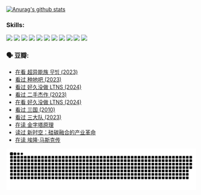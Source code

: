
[![Anurag's github stats](https://github-readme-stats.vercel.app/api?username=w940853815)](https://github.com/anuraghazra/github-readme-stats)

### Skills:

<code><img height="32" src="https://cdn.jsdelivr.net/npm/simple-icons@v5/icons/python.svg"></code>
<code><img height="32" src="https://cdn.jsdelivr.net/npm/simple-icons@v5/icons/javascript.svg"></code>
<code><img height="32" src="https://cdn.jsdelivr.net/npm/simple-icons@v5/icons/django.svg"></code>
<code><img height="32" src="https://cdn.jsdelivr.net/npm/simple-icons@v5/icons/flask.svg"></code>
<code><img height="32" src="https://cdn.jsdelivr.net/npm/simple-icons@v5/icons/vuetify.svg"></code>
<code><img height="32" src="https://cdn.jsdelivr.net/npm/simple-icons@v5/icons/git.svg"></code>
<code><img height="32" src="https://cdn.jsdelivr.net/npm/simple-icons@v5/icons/docker.svg"></code>
<code><img height="32" src="https://cdn.jsdelivr.net/npm/simple-icons@v5/icons/postgresql.svg"></code>
<code><img height="32" src="https://cdn.jsdelivr.net/npm/simple-icons@v5/icons/elasticsearch.svg"></code>
<code><img height="32" src="https://cdn.jsdelivr.net/npm/simple-icons@v5/icons/macos.svg"></code>
<code><img height="32" src="https://cdn.jsdelivr.net/npm/simple-icons@v5/icons/linux.svg"></code>

### 🗣 豆瓣:

<!-- DOUBAN-ACTIVITIES:START -->
- [在看 超异能族 무빙‎ (2023)](https://www.douban.com/people/136069238/status/4527291077/?_i=08380717)
- [看过 种地吧‎ (2023)](https://www.douban.com/people/136069238/status/4527289637/?_i=08380717)
- [看过 好久没做 LTNS‎ (2024)](https://www.douban.com/people/136069238/status/4527289515/?_i=08380717)
- [看过 二手杰作‎ (2023)](https://www.douban.com/people/136069238/status/4522502716/?_i=08380717)
- [在看 好久没做 LTNS‎ (2024)](https://www.douban.com/people/136069238/status/4521969883/?_i=08380717)
- [看过 三国‎ (2010)](https://www.douban.com/people/136069238/status/4521634661/?_i=08380717)
- [看过 三大队‎ (2023)](https://www.douban.com/people/136069238/status/4510323325/?_i=08380717)
- [在读 金字塔原理](https://www.douban.com/people/136069238/status/4507497587/?_i=08380717)
- [读过 新时空：硅碳融合的产业革命](https://www.douban.com/people/136069238/status/4506659177/?_i=08380717)
- [在读 埃隆·马斯克传](https://www.douban.com/people/136069238/status/4500417190/?_i=08380717)
<!-- DOUBAN-ACTIVITIES:END -->


![Snake animation](https://raw.githubusercontent.com/w940853815/w940853815/output/github-contribution-grid-snake.svg)

<!--
**w940853815/w940853815** is a ✨ _special_ ✨ repository because its `README.md` (this file) appears on your GitHub profile.

Here are some ideas to get you started:

- 🔭 I’m currently working on ...
- 🌱 I’m currently learning ...
- 👯 I’m looking to collaborate on ...
- 🤔 I’m looking for help with ...
- 💬 Ask me about ...
- 📫 How to reach me: ...
- 😄 Pronouns: ...
- ⚡ Fun fact: ...
-->
